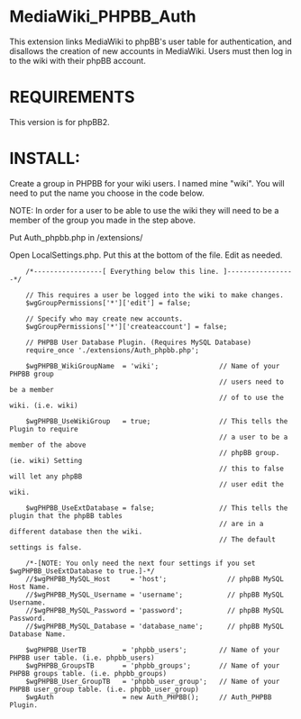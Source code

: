 MediaWiki_PHPBB_Auth
====================

This extension links MediaWiki to phpBB's user table for authentication, and disallows the creation of new accounts in MediaWiki. Users must then log in to the wiki with their phpBB account.

REQUIREMENTS
=================
This version is for phpBB2.

INSTALL:
=================

Create a group in PHPBB for your wiki users. I named mine "wiki". 
You will need to put the name you choose in the code below. 

NOTE: In order for a user to be able to use the wiki they will need to 
be a member of the group you made in the step above.

Put Auth_phpbb.php in /extensions/

Open LocalSettings.php. Put this at the bottom of the file. Edit as needed.

        /*-----------------[ Everything below this line. ]-----------------*/
        
        // This requires a user be logged into the wiki to make changes.
        $wgGroupPermissions['*']['edit'] = false; 
        
        // Specify who may create new accounts.
        $wgGroupPermissions['*']['createaccount'] = false; 
        
        // PHPBB User Database Plugin. (Requires MySQL Database)
        require_once './extensions/Auth_phpbb.php';
        
        $wgPHPBB_WikiGroupName  = 'wiki';               // Name of your PHPBB group
                                                        // users need to be a member
                                                        // of to use the wiki. (i.e. wiki)
        
        $wgPHPBB_UseWikiGroup   = true;                 // This tells the Plugin to require
                                                        // a user to be a member of the above
                                                        // phpBB group. (ie. wiki) Setting
                                                        // this to false will let any phpBB
                                                        // user edit the wiki.
        
        $wgPHPBB_UseExtDatabase = false;                // This tells the plugin that the phpBB tables
                                                        // are in a different database then the wiki.
                                                        // The default settings is false.
        
        /*-[NOTE: You only need the next four settings if you set $wgPHPBB_UseExtDatabase to true.]-*/
        //$wgPHPBB_MySQL_Host     = 'host';               // phpBB MySQL Host Name.
        //$wgPHPBB_MySQL_Username = 'username';           // phpBB MySQL Username.
        //$wgPHPBB_MySQL_Password = 'password';           // phpBB MySQL Password.
        //$wgPHPBB_MySQL_Database = 'database_name';      // phpBB MySQL Database Name.
        
        $wgPHPBB_UserTB         = 'phpbb_users';        // Name of your PHPBB user table. (i.e. phpbb_users)
        $wgPHPBB_GroupsTB       = 'phpbb_groups';       // Name of your PHPBB groups table. (i.e. phpbb_groups)
        $wgPHPBB_User_GroupTB   = 'phpbb_user_group';   // Name of your PHPBB user_group table. (i.e. phpbb_user_group)
        $wgAuth                 = new Auth_PHPBB();     // Auth_PHPBB Plugin.
